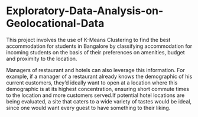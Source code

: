 # Exploratory-Data-Analysis-on-Geolocational-Data

This project involves the use of K-Means Clustering to find the best accommodation for students in Bangalore by classifying accommodation for incoming students on the basis of their preferences on amenities, budget and proximity to the location.

Managers of restaurant and hotels can also leverage this information. For example, if a manager of a restaurant already knows the demographic of his current customers, they’d ideally want to open at a location where this demographic is at its highest concentration, ensuring short commute times to the location and more customers served.If potential hotel locations are being evaluated, a site that caters to a wide variety of tastes would be ideal, since one would want every guest to have something to their liking.
